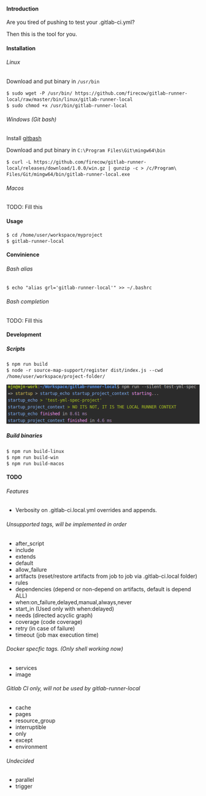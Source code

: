 #### Introduction
Are you tired of pushing to test your .gitlab-ci.yml?

Then this is the tool for you.

#### Installation

###### Linux
Download and put binary in `/usr/bin`

    $ sudo wget -P /usr/bin/ https://github.com/firecow/gitlab-runner-local/raw/master/bin/linux/gitlab-runner-local
    $ sudo chmod +x /usr/bin/gitlab-runner-local
    
###### Windows (Git bash)
Install [gitbash](https://git-scm.com/downloads)

Download and put binary in `C:\Program Files\Git\mingw64\bin`

    $ curl -L https://github.com/firecow/gitlab-runner-local/releases/download/1.0.0/win.gz | gunzip -c > /c/Program\ Files/Git/mingw64/bin/gitlab-runner-local.exe

###### Macos
TODO: Fill this

#### Usage
    $ cd /home/user/workspace/myproject
    $ gitlab-runner-local

#### Convinience
###### Bash alias
    $ echo "alias grl='gitlab-runner-local'" >> ~/.bashrc
###### Bash completion
TODO: Fill this

#### Development
##### Scripts

    $ npm run build
    $ node -r source-map-support/register dist/index.js --cwd /home/user/workspace/project-folder/


![Alt text](/docs/images/development.png "Development output")

##### Build binaries
    $ npm run build-linux
    $ npm run build-win
    $ npm run build-macos

#### TODO

###### Features
- Verbosity on .gitlab-ci.local.yml overrides and appends.

###### Unsupported tags, will be implemented in order
- after_script
- include
- extends
- default
- allow_failure
- artifacts (reset/restore artifacts from job to job via .gitlab-ci.local folder)
- rules
- dependencies (depend or non-depend on artifacts, default is depend ALL)
- when:on_failure,delayed,manual,always,never
- start_in (Used only with when:delayed)
- needs (directed acyclic graph)
- coverage (code coverage)
- retry (in case of failure)
- timeout (job max execution time)

###### Docker specfic tags. (Only shell working now)
- services
- image

###### Gitlab CI only, will not be used by gitlab-runner-local
- cache
- pages
- resource_group
- interruptible
- only
- except
- environment

###### Undecided
- parallel
- trigger
